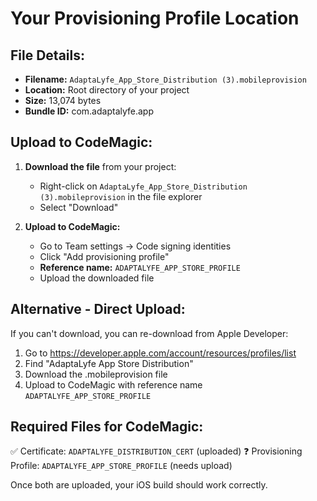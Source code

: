 # Your Provisioning Profile Location

## File Details:
- **Filename:** `AdaptaLyfe_App_Store_Distribution (3).mobileprovision`
- **Location:** Root directory of your project
- **Size:** 13,074 bytes
- **Bundle ID:** com.adaptalyfe.app

## Upload to CodeMagic:
1. **Download the file** from your project:
   - Right-click on `AdaptaLyfe_App_Store_Distribution (3).mobileprovision` in the file explorer
   - Select "Download"

2. **Upload to CodeMagic:**
   - Go to Team settings → Code signing identities
   - Click "Add provisioning profile"
   - **Reference name:** `ADAPTALYFE_APP_STORE_PROFILE`
   - Upload the downloaded file

## Alternative - Direct Upload:
If you can't download, you can re-download from Apple Developer:
1. Go to https://developer.apple.com/account/resources/profiles/list
2. Find "AdaptaLyfe App Store Distribution"
3. Download the .mobileprovision file
4. Upload to CodeMagic with reference name `ADAPTALYFE_APP_STORE_PROFILE`

## Required Files for CodeMagic:
✅ Certificate: `ADAPTALYFE_DISTRIBUTION_CERT` (uploaded)
❓ Provisioning Profile: `ADAPTALYFE_APP_STORE_PROFILE` (needs upload)

Once both are uploaded, your iOS build should work correctly.